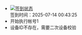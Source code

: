 - [![签到状态](https://github.com/womade/Cloud189-Actions/actions/workflows/main.yml/badge.svg?branch=main)](https://github.com/womade/Cloud189-Actions/actions/workflows/main.yml) <br> 签到时间：2025-07-14 00:43:25
- 开始执行帐号1
- 设备ID不存在，需要二次设备校验
